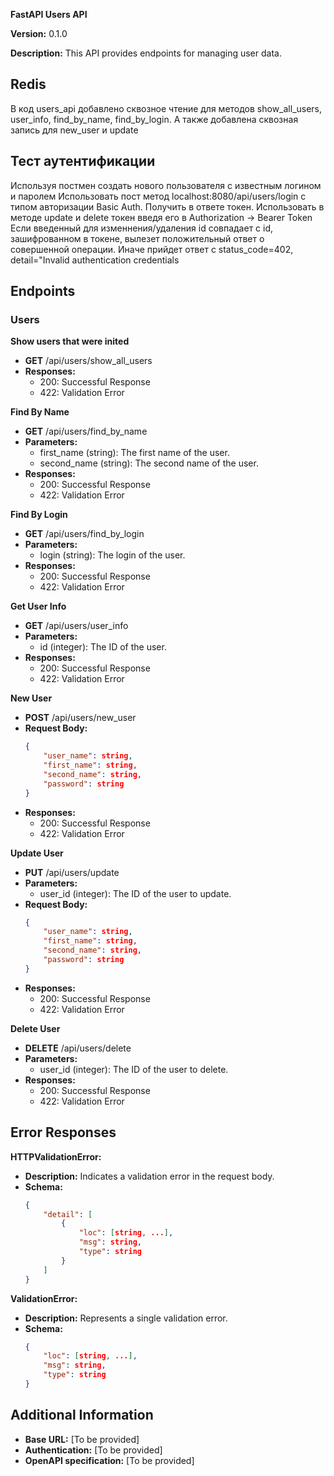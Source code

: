 **FastAPI Users API**

**Version:** 0.1.0

**Description:** This API provides endpoints for managing user data.

## Redis
В код users_api добавлено сквозное чтение для методов show_all_users, user_info, find_by_name, find_by_login. А также добавлена сквозная запись для new_user и update

## Тест аутентификации
Используя постмен создать нового пользователя с известным логином и паролем
Использовать пост метод localhost:8080/api/users/login с типом авторизации Basic Auth.
Получить в ответе токен.
Использовать в методе update и delete токен введя его в Authorization -> Bearer Token
Если введенный для изменнения/удаления id совпадает с id, зашифрованном в токене, вылезет положительный ответ о совершенной операции. Иначе прийдет ответ с status_code=402, detail="Invalid authentication credentials


## Endpoints

### Users

**Show users that were inited**

* **GET** /api/users/show_all_users
* **Responses:**
    * 200: Successful Response
    * 422: Validation Error

**Find By Name**

* **GET** /api/users/find_by_name
* **Parameters:**
    * first_name (string): The first name of the user.
    * second_name (string): The second name of the user.
* **Responses:**
    * 200: Successful Response
    * 422: Validation Error

**Find By Login**

* **GET** /api/users/find_by_login
* **Parameters:**
    * login (string): The login of the user.
* **Responses:**
    * 200: Successful Response
    * 422: Validation Error

**Get User Info**

* **GET** /api/users/user_info
* **Parameters:**
    * id (integer): The ID of the user.
* **Responses:**
    * 200: Successful Response
    * 422: Validation Error

**New User**

* **POST** /api/users/new_user
* **Request Body:**
    ```json
    {
        "user_name": string,
        "first_name": string,
        "second_name": string,
        "password": string
    }
    ```
* **Responses:**
    * 200: Successful Response
    * 422: Validation Error

**Update User**

* **PUT** /api/users/update
* **Parameters:**
    * user_id (integer): The ID of the user to update.
* **Request Body:**
    ```json
    {
        "user_name": string,
        "first_name": string,
        "second_name": string,
        "password": string
    }
    ```
* **Responses:**
    * 200: Successful Response
    * 422: Validation Error

**Delete User**

* **DELETE** /api/users/delete
* **Parameters:**
    * user_id (integer): The ID of the user to delete.
* **Responses:**
    * 200: Successful Response
    * 422: Validation Error

## Error Responses

**HTTPValidationError:**

* **Description:** Indicates a validation error in the request body.
* **Schema:**
    ```json
    {
        "detail": [
            {
                "loc": [string, ...],
                "msg": string,
                "type": string
            }
        ]
    }
    ```

**ValidationError:**

* **Description:** Represents a single validation error.
* **Schema:**
    ```json
    {
        "loc": [string, ...],
        "msg": string,
        "type": string
    }
    ```

## Additional Information

* **Base URL:** [To be provided]
* **Authentication:** [To be provided]
* **OpenAPI specification:** [To be provided]
